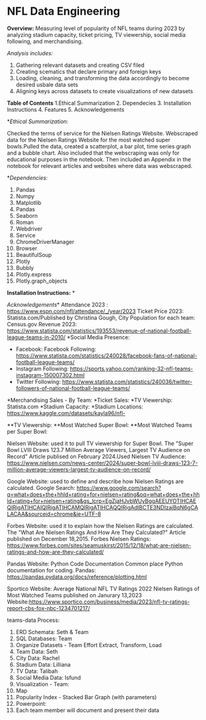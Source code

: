 # NFL Data Engineering
**Overview:** Measuring level of popularity of NFL teams during 2023 by analyzing stadium capacity, ticket pricing, TV viewership, social media following, and merchandising. 


_Analysis includes:_
1. Gathering relevant datasets and creating CSV filed
2. Creating scematics that declare primary and foreign keys
3. Loading, cleaning, and transforming the data accordingly to become desired usbale data sets
4. Aligning keys across datasets to create visualizations of new datasets

**Table of Contents**
1.Ethical Summarization
2. Dependecies
3. Installation Instructions
4. Features
5. Acknowledgements

**Ethical Summarization:*

Checked the terms of service for the Nielsen Ratings Website. Webscraped data for the Nielsen Ratings Website for the most watched super bowls.Pulled the data, created a scatterplot, a bar plot, time series graph and a bubble chart. Also included that the webscraping was only for educational purposes in the notebook. Then included an Appendix in the notebook for relevant articles and websites where data was webscraped.

**Dependencies:*
1. Pandas
2. Numpy
3. Matplotlib
4. Pandas 
5. Seaborn 
6. Roman
7. Webdriver
8. Service
9. ChromeDriverManager
10. Browser
11. BeautifulSoup
12. Plotly
13. Bubbly
14. Plotly.express
15. Plotly.graph_objects


**Installation Instructions:**
*


*Acknowledgements**
Attendance 2023 : https://www.espn.com/nfl/attendance/_/year/2023
Ticket Price 2023: Statista.com/Published by Christina Gough,
City Population for each team: Census.gov
Revenue 2023: https://www.statista.com/statistics/193553/revenue-of-national-football-league-teams-in-2010/
*Social Media Presence:
   - Facebook: Facebook Following: https://www.statista.com/statistics/240028/facebook-fans-of-national-football-league-teams/
   - Instagram Following: https://sports.yahoo.com/ranking-32-nfl-teams-instagram-150007302.html
   - Twitter Following: https://www.statista.com/statistics/240036/twitter-followers-of-national-football-league-teams/

*Merchandising Sales - By Team:
*Ticket Sales:
*TV Viewership: Statista.com
*Stadium Capacity:
*Stadium Locations: https://www.kaggle.com/datasets/kayla96/nfl-

**TV Viewership:
**Most Watched Super Bowl:
**Most Watched Teams per Super Bowl:

Nielsen Website: used it to pull TV viewership for Super Bowl. The "Super Bowl LVIII Draws 123.7 Million Average Viewers, Largest TV Audience on Record" Article publised on February 2024.Used Nielsen TV Audience: https://www.nielsen.com/news-center/2024/super-bowl-lviii-draws-123-7-million-average-viewers-largest-tv-audience-on-record/

Google Website: used to define and describe how Nielsen Ratings are calculated. Google Search: https://www.google.com/search?q=what+does+the+hhld+rating+for+nielsen+rating&oq=what+does+the+hhld+rating+for+nielsen+rating&gs_lcrp=EgZjaHJvbWUyBggAEEUYOTIHCAEQIRigATIHCAIQIRigATIHCAMQIRigATIHCAQQIRigAdIBCTE3NDIzajBqN6gCALACAA&sourceid=chrome&ie=UTF-8

Forbes Website: used it to explain how the Nielsen Ratings are calculated. The "What Are Nielsen Ratings And How Are They Calculated?" Article published on December 18,2015. Forbes Nielsen Ratings: https://www.forbes.com/sites/seamuskirst/2015/12/18/what-are-nielsen-ratings-and-how-are-they-calculated/

Pandas Website: Python Code Documentation Common place Python documentation for coding. Pandas: https://pandas.pydata.org/docs/reference/plotting.html

Sportico Website: Average National NFL TV Ratings 2022 Nielsen Ratings of Most Watched Teams published on Janurary 13,2023 Website:https://www.sportico.com/business/media/2023/nfl-tv-ratings-report-cbs-fox-nbc-1234701217/


teams-data
Process:
1. ERD Schemata: Seth & Team
2. SQL Databases: Team
3. Organize Datasets - Team Effort
Extract, Transform, Load
1. Team Data: Seth
2. City Data: Rachel
3. Stadium Data: Lilliana
4. TV Data: Talibah
5. Social Media Data: Isfund
4. Visualization - Team:
1. Map
2. Popularity Index - Stacked Bar Graph (with parameters)
5. Powerpoint:
1. Each team member will document and present their data
